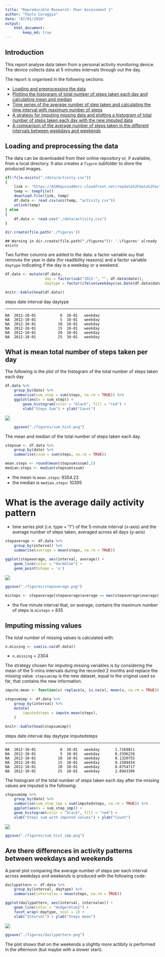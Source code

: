 ```yaml
---
title: "Reproducible Research: Peer Assessment 1"
author: "Paolo Coraggio"
date: "07/01/2020"
output: 
    html_document:
        keep_md: true
---
```




## Introduction

This report analyse data taken from a personal activity monitoring device. The device collects data at 5 minutes intervals through out the day.

The report is organised in the following sections:

-   [Loading and preprocessing the data](#loading-and-preprocessing-the-data)
-   [Plotting the histogram of total number of steps taken each day and calculating mean and median](#what-is-mean-total-number-of-steps-taken-per-day)
-   [Time series of the average number of step taken and calculating the time interval with maximum number of steps](#what-is-the-average-daily-activity-pattern)
-   [A strategy for imputing missing data and plotting a histogram of total number of steps taken each day with the new imputed data](#imputing-missing-values)
-   [A comparison of the average number of steps taken in the different intervals between weekdays and weekends](#are-there-differences-in-activity-patterns-between-weekdays-and-weekends)

## Loading and preprocessing the data

The data can be downloaded from their online repository or, if available, from a local directory. It also creates a `figure` subfolder to store the produced images. 


```r
if(!file.exists("./data/activity.csv"))
{
    link <- "https://d396qusza40orc.cloudfront.net/repdata%2Fdata%2Factivity.zip"
    temp <- tempfile()
    download.file(link, temp)
    df.data <- read.csv(unz(temp, "activity.csv"))
    unlink(temp)
} else
{
    df.data <- read.csv("./data/activity.csv")
}

dir.create(file.path('./figures'))
```

```
## Warning in dir.create(file.path("./figures")): '.\figures' already exists
```

Two further columns are added to the data: a factor variable `day` that removes the year in date (for readibility reasons) and a factor variable `daytype` indicating if the day is a weekday or a weekend.  


```r
df.data <- mutate(df.data, 
                  day = factor(sub("2012-", "", df.data$date)),
                  daytype = factor(ifelse(weekdays(as.Date(df.data$date, format = "%Y-%m-%d")) %in% c("Saturday","Sunday"), "weekend", "weekday")))

knitr::kable(head(df.data))
```



 steps  date          interval  day     daytype 
------  -----------  ---------  ------  --------
    NA  2012-10-01           0  10-01   weekday 
    NA  2012-10-01           5  10-01   weekday 
    NA  2012-10-01          10  10-01   weekday 
    NA  2012-10-01          15  10-01   weekday 
    NA  2012-10-01          20  10-01   weekday 
    NA  2012-10-01          25  10-01   weekday 

## What is mean total number of steps taken per day

The following is the plot of the histogram of the total number of steps taken each day


```r
df.data %>%
    group_by(date) %>%
    summarise(sum_step = sum(steps, na.rm = TRUE)) %>%
    ggplot(aes(x = sum_step)) +
        geom_histogram(color = "black", fill = "red") +
        xlab("Steps Sum") + ylab("Count")
```

![](PA1_template_files/figure-html/unnamed-chunk-3-1.png)<!-- -->

```r
    ggsave("./figures/sum_hist.png")
```

The mean and median of the total number of steps taken each day.


```r
stepsum <- df.data %>% 
    group_by(date) %>%
    summarise(ssum = sum(steps, na.rm = TRUE))

mean.steps <- round(mean(stepsum$ssum),2)
median.steps <- median(stepsum$ssum)
```

- the mean is `mean.steps`: 9354.23 
- the median is `median.steps`: 10395

# What is the average daily activity pattern

- time series plot (i.e. type = "l") of the 5-minute interval (x-axis) and the average number of steps taken, averaged across all days (y-axis)

```r
stepaverage <- df.data %>% 
    group_by(interval) %>%
    summarise(average = mean(steps, na.rm = TRUE))
    
ggplot(stepaverage, aes(interval, average)) +
    geom_line(color = "darkblue") +
    geom_point(shape = 'o')
```

![](PA1_template_files/figure-html/unnamed-chunk-5-1.png)<!-- -->

```r
ggsave("./figures/stepaverage.png")

misteps <- stepaverage[stepaverage$average == max(stepaverage$average),]$interval
```

- the five minute interval that, on average, contains the maximum number of steps is `misteps` = 835 


## Imputing missing values

The total number of missing values is calculated with:


```r
n.missing <- sum(is.na(df.data))
```

- `n.missing` = 2304

The strategy chosen for imputing missing variables is by considering the mean of the 5-mins intervals during the recorded 2 months and replace the missing value. `stepsumimp` is the new dataset, equal to the original used so far, that contains the new information.



```r
impute.mean <- function(x) replace(x, is.na(x), mean(x, na.rm = TRUE))

stepsumimp <- df.data %>%
    group_by(interval) %>%
    mutate(
        imputedsteps = impute.mean(steps),
    )

knitr::kable(head(stepsumimp))
```



 steps  date          interval  day     daytype    imputedsteps
------  -----------  ---------  ------  --------  -------------
    NA  2012-10-01           0  10-01   weekday       1.7169811
    NA  2012-10-01           5  10-01   weekday       0.3396226
    NA  2012-10-01          10  10-01   weekday       0.1320755
    NA  2012-10-01          15  10-01   weekday       0.1509434
    NA  2012-10-01          20  10-01   weekday       0.0754717
    NA  2012-10-01          25  10-01   weekday       2.0943396

The histogram of the total number of steps taken each day after the missing values are imputed is the following:


```r
stepsumimp %>%
    group_by(date) %>%
    summarise(sum_step_imp = sum(imputedsteps, na.rm = TRUE)) %>%
    ggplot(aes(x = sum_step_imp)) +
    geom_histogram(color = "black", fill = "red") +
    xlab("Steps sum with imputed values") + ylab("Count")
```

![](PA1_template_files/figure-html/unnamed-chunk-8-1.png)<!-- -->

```r
ggsave("./figures/sum_hist_imp.png")
```

## Are there differences in activity patterns between weekdays and weekends

A panel plot comparing the average number of steps per each interval across weekdays and weekends is produced with the following code:


```r
dailypattern <- df.data %>%
    group_by(interval, daytype) %>%
    summarise(intervalav = mean(steps, na.rm = TRUE))

ggplot(dailypattern, aes(interval, intervalav)) +
    geom_line(color = "dodgerblue2") +
    facet_wrap(~daytype, ncol = 1) +
    xlab("Interval") + ylab("Steps mean")
```

![](PA1_template_files/figure-html/unnamed-chunk-9-1.png)<!-- -->

```r
ggsave("./figures/dailypattern.png")
```

The plot shows that on the weekends a slightly more actibity is performed in the afternoon (but maybe with a slower start).
